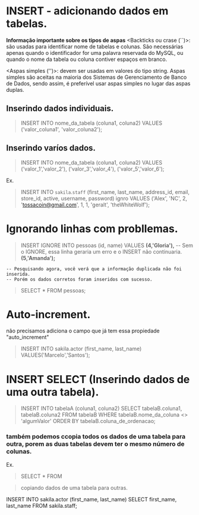 # INSERT - adicionando dados em tabelas.


**Informação importante sobre os tipos de aspas**
  <Backticks ou crase (``)>:
    são usadas para identificar nome de tabelas e colunas. São necessárias apenas quando o identificador for uma palavra reservada do MySQL, ou quando o nome da tabela ou coluna contiver espaços em branco.

  <Aspas simples ('')>: 
    devem ser usadas em valores do tipo string. Aspas simples são aceitas na maioria dos Sistemas de Gerenciamento de Banco de Dados, sendo assim, é preferível usar aspas simples no lugar das aspas duplas.

## Inserindo dados individuais.

  > INSERT INTO nome_da_tabela (coluna1, coluna2) VALUES ('valor_coluna1', 'valor_coluna2');

## Inserindo varíos dados.

  > INSERT INTO nome_da_tabela (coluna1, coluna2) VALUES ('valor_1','valor_2'), ('valor_3','valor_4'), ('valor_5','valor_6');

  Ex.
  > INSERT INTO `sakila`.`staff` (first_name, last_name, address_id, email, store_id, active, username, password)
  ignro
  > VALUES ('Alex', 'NC',  2, 'tossacoin@gmail.com', 1, 1, 'geralt', 'theWhiteWolf');

# Ignorando linhas com probllemas.
  > INSERT IGNORE INTO pessoas (id, name) VALUES
 **(4,'Gloria'),** -- Sem o IGNORE, essa linha geraria um erro e o INSERT não continuaria.
  **(5,'Amanda');**

    -- Pesquisando agora, você verá que a informação duplicada não foi inserida.
    -- Porém os dados corretos foram inseridos com sucesso.
  > SELECT * FROM pessoas;


# Auto-increment.
  não precisamos adiciona o campo que já tem essa propiedade "auto_increment"
  > INSERT INTO sakila.actor (first_name, last_name) VALUES('Marcelo','Santos');

# INSERT SELECT (Inserindo dados de uma outra tabela).

  > INSERT INTO tabelaA (coluna1, coluna2)
  > SELECT tabelaB.coluna1, tabelaB.coluna2
  > FROM tabelaB
  > WHERE tabelaB.nome_da_coluna <> 'algumValor'
  > ORDER BY tabelaB.coluna_de_ordenacao;

### também podemos ccopia todos os dados de uma tabela para outra, porem as duas tabelas devem ter o mesmo número de colunas. 
  Ex. 
  > SELECT * FROM
 
> copiando dados de uma tabela para outras.

  INSERT INTO sakila.actor (first_name, last_name)
	SELECT first_name, last_name FROM sakila.staff;




